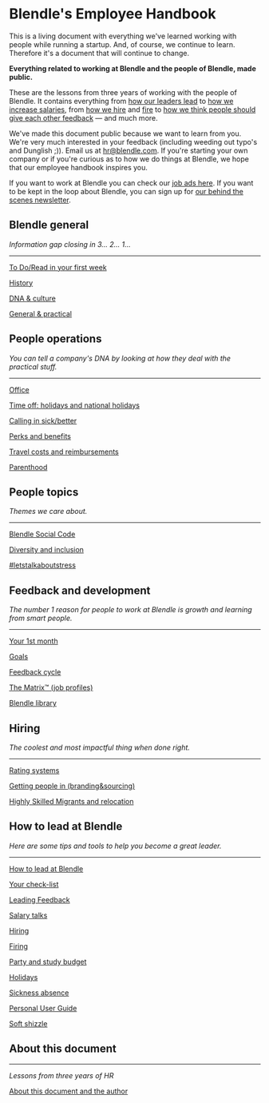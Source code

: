 # Blendle's Employee Handbook

This is a living document with everything we've learned working with people while running a startup. And, of course, we continue to learn. Therefore it's a document that will continue to change. 

**Everything related to working at Blendle and the people of Blendle, made public.**

These are the lessons from three years of working with the people of Blendle. It contains everything from [how our leaders lead](https://www.notion.so/ecfb7e647136468a9a0a32f1771a8f52?pvs=21) to [how we increase salaries](https://www.notion.so/e11b6161c6d34f5c9568bb3e83ed96b6?pvs=21), from [how we hire](https://www.notion.so/451bbcfe8d9b49438c0633326bb7af0a?pvs=21) and [fire](https://www.notion.so/5567687a2000496b8412e53cd58eed9d?pvs=21) to [how we think people should give each other feedback](https://www.notion.so/eb64f1de796b4350aeab3bc068e3801f?pvs=21) — and much more.

We've made this document public because we want to learn from you. We're very much interested in your feedback (including weeding out typo's and Dunglish ;)). Email us at hr@blendle.com. If you're starting your own company or if you're curious as to how we do things at Blendle, we hope that our employee handbook inspires you.

If you want to work at Blendle you can check our [job ads here](https://blendle.homerun.co/). If you want to be kept in the loop about Blendle, you can sign up for [our behind the scenes newsletter](https://blendle.homerun.co/yes-keep-me-posted/tr/apply?token=8092d4128c306003d97dd3821bad06f2).

## Blendle general

*Information gap closing in 3... 2... 1...*

---

[To Do/Read in your first week](Blendle's%20Employee%20Handbook%201a5c65a1b57d80bb9d1ce728a0800db0/To%20Do%20Read%20in%20your%20first%20week%201a5c65a1b57d8180814bc67aa7b4bd46.md)

[History](Blendle's%20Employee%20Handbook%201a5c65a1b57d80bb9d1ce728a0800db0/History%201a5c65a1b57d817ca443d3acbb084cd8.md)

[DNA & culture](Blendle's%20Employee%20Handbook%201a5c65a1b57d80bb9d1ce728a0800db0/DNA%20&%20culture%201a5c65a1b57d81fa81a2e2f01cd95126.md)

[General & practical ](Blendle's%20Employee%20Handbook%201a5c65a1b57d80bb9d1ce728a0800db0/General%20&%20practical%201a5c65a1b57d817bb666c025d0a35369.md)

## People operations

*You can tell a company's DNA by looking at how they deal with the practical stuff.*  

---

[Office](Blendle's%20Employee%20Handbook%201a5c65a1b57d80bb9d1ce728a0800db0/Office%201a5c65a1b57d8191be07e1e46eafb226.md)

[Time off: holidays and national holidays](Blendle's%20Employee%20Handbook%201a5c65a1b57d80bb9d1ce728a0800db0/Time%20off%20holidays%20and%20national%20holidays%201a5c65a1b57d816e802fd4552f8dae90.md)

[Calling in sick/better](Blendle's%20Employee%20Handbook%201a5c65a1b57d80bb9d1ce728a0800db0/Calling%20in%20sick%20better%201a5c65a1b57d8141b114dbab1e81dc2a.md)

[Perks and benefits](Blendle's%20Employee%20Handbook%201a5c65a1b57d80bb9d1ce728a0800db0/Perks%20and%20benefits%201a5c65a1b57d8119aeedfdb3ca62f121.md)

[Travel costs and reimbursements](Blendle's%20Employee%20Handbook%201a5c65a1b57d80bb9d1ce728a0800db0/Travel%20costs%20and%20reimbursements%201a5c65a1b57d81459a18ed07a0ae02b7.md)

[Parenthood](Blendle's%20Employee%20Handbook%201a5c65a1b57d80bb9d1ce728a0800db0/Parenthood%201a5c65a1b57d81b39a36eb8f4e9cdbce.md)

## People topics

*Themes we care about.*

---

[Blendle Social Code](Blendle's%20Employee%20Handbook%201a5c65a1b57d80bb9d1ce728a0800db0/Blendle%20Social%20Code%201a5c65a1b57d81009f0ffec335751904.md)

[Diversity and inclusion](Blendle's%20Employee%20Handbook%201a5c65a1b57d80bb9d1ce728a0800db0/Diversity%20and%20inclusion%201a5c65a1b57d812cb3cbc6f31aedf6ec.md)

[#letstalkaboutstress](Blendle's%20Employee%20Handbook%201a5c65a1b57d80bb9d1ce728a0800db0/#letstalkaboutstress%201a5c65a1b57d81228f2bc8dc0701a3f8.md)

## Feedback and development

*The number 1 reason for people to work at Blendle is growth and learning from smart people.*

---

[Your 1st month ](Blendle's%20Employee%20Handbook%201a5c65a1b57d80bb9d1ce728a0800db0/Your%201st%20month%201a5c65a1b57d81f4946be5067d0cc581.md)

[Goals](Blendle's%20Employee%20Handbook%201a5c65a1b57d80bb9d1ce728a0800db0/Goals%201a5c65a1b57d81949c7ae7f129e0ba4f.md)

[Feedback cycle](Blendle's%20Employee%20Handbook%201a5c65a1b57d80bb9d1ce728a0800db0/Feedback%20cycle%201a5c65a1b57d811c8e8efc10e3ad24df.md)

[The Matrix™ (job profiles)](Blendle's%20Employee%20Handbook%201a5c65a1b57d80bb9d1ce728a0800db0/The%20Matrix%E2%84%A2%20(job%20profiles)%201a5c65a1b57d81d3b728ec5bc88e97ff.md)

[Blendle library](Blendle's%20Employee%20Handbook%201a5c65a1b57d80bb9d1ce728a0800db0/Blendle%20library%201a5c65a1b57d818db91dd49239cbf01f.md)

## **Hiring**

*The coolest and most impactful thing when done right.*

---

[Rating systems](Blendle's%20Employee%20Handbook%201a5c65a1b57d80bb9d1ce728a0800db0/Rating%20systems%201a5c65a1b57d81699c1acfdde8ac913f.md)

[Getting people in (branding&sourcing)](Blendle's%20Employee%20Handbook%201a5c65a1b57d80bb9d1ce728a0800db0/Getting%20people%20in%20(branding&sourcing)%201a5c65a1b57d8157be6dc9f6e69d559f.md)

[Highly Skilled Migrants and relocation](Blendle's%20Employee%20Handbook%201a5c65a1b57d80bb9d1ce728a0800db0/Highly%20Skilled%20Migrants%20and%20relocation%201a5c65a1b57d813886f1cafa85488c44.md)

## How to lead at Blendle

*Here are some tips and tools to help you become a great leader.*

---

[How to lead at Blendle ](Blendle's%20Employee%20Handbook%201a5c65a1b57d80bb9d1ce728a0800db0/How%20to%20lead%20at%20Blendle%201a5c65a1b57d81cfa38bcfebc9a4f38a.md)

[Your check-list](Blendle's%20Employee%20Handbook%201a5c65a1b57d80bb9d1ce728a0800db0/Your%20check-list%201a5c65a1b57d818492e1eec77123e28b.md)

[Leading Feedback ](Blendle's%20Employee%20Handbook%201a5c65a1b57d80bb9d1ce728a0800db0/Leading%20Feedback%201a5c65a1b57d81ca992ad00449769896.md)

[Salary talks](Blendle's%20Employee%20Handbook%201a5c65a1b57d80bb9d1ce728a0800db0/Salary%20talks%201a5c65a1b57d81bbb211fe14218e70f1.md)

[Hiring ](Blendle's%20Employee%20Handbook%201a5c65a1b57d80bb9d1ce728a0800db0/Hiring%201a5c65a1b57d818f9482c655e2b55dfc.md)

[Firing](Blendle's%20Employee%20Handbook%201a5c65a1b57d80bb9d1ce728a0800db0/Firing%201a5c65a1b57d8179b546c207a08f0036.md)

[Party and study budget](Blendle's%20Employee%20Handbook%201a5c65a1b57d80bb9d1ce728a0800db0/Party%20and%20study%20budget%201a5c65a1b57d81df95f5d1e056c9ea99.md)

[Holidays](Blendle's%20Employee%20Handbook%201a5c65a1b57d80bb9d1ce728a0800db0/Holidays%201a5c65a1b57d81a893e7e3957a3af8c6.md)

[Sickness absence](Blendle's%20Employee%20Handbook%201a5c65a1b57d80bb9d1ce728a0800db0/Sickness%20absence%201a5c65a1b57d81b2bd04dc4c7778a4fb.md)

[Personal User Guide](Blendle's%20Employee%20Handbook%201a5c65a1b57d80bb9d1ce728a0800db0/Personal%20User%20Guide%201a5c65a1b57d811f81f5ff7bd3ba479f.md)

[Soft shizzle](Blendle's%20Employee%20Handbook%201a5c65a1b57d80bb9d1ce728a0800db0/Soft%20shizzle%201a5c65a1b57d812fb3cef4c61049e393.md)

## About this document

---

*Lessons from three years of HR*

[About this document and the author](Blendle's%20Employee%20Handbook%201a5c65a1b57d80bb9d1ce728a0800db0/About%20this%20document%20and%20the%20author%201a5c65a1b57d81cd916cce72239eee62.md)
